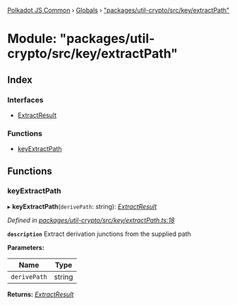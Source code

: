 [Polkadot JS Common](../README.md) › [Globals](../globals.md) › ["packages/util-crypto/src/key/extractPath"](_packages_util_crypto_src_key_extractpath_.md)

# Module: "packages/util-crypto/src/key/extractPath"

## Index

### Interfaces

* [ExtractResult](../interfaces/_packages_util_crypto_src_key_extractpath_.extractresult.md)

### Functions

* [keyExtractPath](_packages_util_crypto_src_key_extractpath_.md#keyextractpath)

## Functions

###  keyExtractPath

▸ **keyExtractPath**(`derivePath`: string): *[ExtractResult](../interfaces/_packages_util_crypto_src_key_extractpath_.extractresult.md)*

*Defined in [packages/util-crypto/src/key/extractPath.ts:18](https://github.com/polkadot-js/common/blob/91340577/packages/util-crypto/src/key/extractPath.ts#L18)*

**`description`** Extract derivation junctions from the supplied path

**Parameters:**

Name | Type |
------ | ------ |
`derivePath` | string |

**Returns:** *[ExtractResult](../interfaces/_packages_util_crypto_src_key_extractpath_.extractresult.md)*

